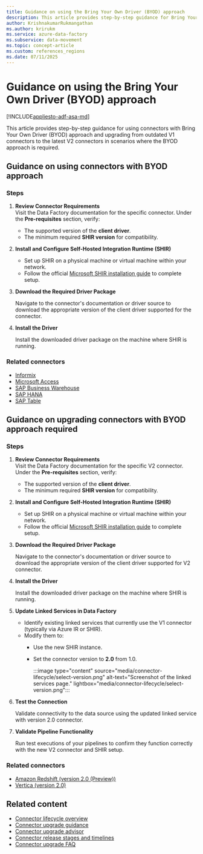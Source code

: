 ```yaml
---
title: Guidance on using the Bring Your Own Driver (BYOD) approach
description: This article provides step-by-step guidance for Bring Your Own Driver (BYOD) approach.
author: KrishnakumarRukmangathan
ms.author: krirukm
ms.service: azure-data-factory
ms.subservice: data-movement
ms.topic: concept-article
ms.custom: references_regions
ms.date: 07/11/2025
---
```


# Guidance on using the Bring Your Own Driver (BYOD) approach

[!INCLUDE[appliesto-adf-asa-md](includes/appliesto-adf-asa-md.md)]

This article provides step-by-step guidance for using connectors with Bring Your Own Driver (BYOD) approach and upgrading from outdated V1 connectors to the latest V2 connectors in scenarios where the BYOD approach is required.

## Guidance on using connectors with BYOD approach 

### Steps

1. **Review Connector Requirements**  
    Visit the Data Factory documentation for the specific connector. Under the **Pre-requisites** section, verify: 
    
    - The supported version of the **client driver**. 
    - The minimum required **SHIR version** for compatibility. 

1. **Install and Configure Self-Hosted Integration Runtime (SHIR)**

    - Set up SHIR on a physical machine or virtual machine within your network. 
    - Follow the official [Microsoft SHIR installation guide](create-self-hosted-integration-runtime.md) to complete setup. 
    
1. **Download the Required Driver Package**

    Navigate to the connector's documentation or driver source to download the appropriate version of the client driver supported for the connector. 

1. **Install the Driver**

    Install the downloaded driver package on the machine where SHIR is running. 

### Related connectors

- [Informix](connector-informix.md)
- [Microsoft Access](connector-microsoft-access.md)
- [SAP Business Warehouse](connector-sap-business-warehouse.md)
- [SAP HANA](connector-sap-hana.md)
- [SAP Table](connector-sap-table.md)

## Guidance on upgrading connectors with BYOD approach required

### Steps

1. **Review Connector Requirements**  
    Visit the Data Factory documentation for the specific V2 connector. Under the **Pre-requisites** section, verify: 
    
    - The supported version of the **client driver**. 
    - The minimum required **SHIR version** for compatibility. 

1. **Install and Configure Self-Hosted Integration Runtime (SHIR)**

    - Set up SHIR on a physical machine or virtual machine within your network. 
    - Follow the official [Microsoft SHIR installation guide](create-self-hosted-integration-runtime.md) to complete setup. 
    
1. **Download the Required Driver Package**

    Navigate to the connector's documentation or driver source to download the appropriate version of the client driver supported for V2 connector. 

1. **Install the Driver**

    Install the downloaded driver package on the machine where SHIR is running. 

1. **Update Linked Services in Data Factory**

    - Identify existing linked services that currently use the V1 connector (typically via Azure IR or SHIR). 
    - Modify them to: 
      - Use the new SHIR instance. 
      - Set the connector version to **2.0** from 1.0. 

        :::image type="content" source="media/connector-lifecycle/select-version.png" alt-text="Screenshot of the linked services page." lightbox="media/connector-lifecycle/select-version.png":::

1. **Test the Connection**

    Validate connectivity to the data source using the updated linked service with version 2.0 connector. 

1. **Validate Pipeline Functionality**

    Run test executions of your pipelines to confirm they function correctly with the new V2 connector and SHIR setup.

### Related connectors

- [Amazon Redshift (version 2.0 (Preview))](connector-amazon-redshift.md)
- [Vertica (version 2.0)](connector-vertica.md)

## Related content

- [Connector lifecycle overview](connector-lifecycle-overview.md)
- [Connector upgrade guidance](connector-upgrade-guidance.md) 
- [Connector upgrade advisor](connector-upgrade-advisor.md)
- [Connector release stages and timelines](connector-release-stages-and-timelines.md)  
- [Connector upgrade FAQ](connector-deprecation-frequently-asked-questions.md)  
